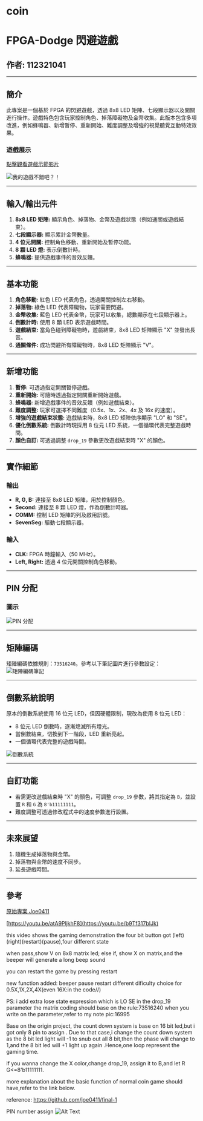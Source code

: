 # coin
# FPGA-Dodge 閃避遊戲

## 作者: 112321041

---

## 簡介
此專案是一個基於 FPGA 的閃避遊戲，透過 8x8 LED 矩陣、七段顯示器以及開關進行操作。遊戲特色包含玩家控制角色、掉落障礙物及金幣收集。此版本包含多項改進，例如蜂鳴器、新增暫停、重新開始、難度調整及增強的視覺聽覺互動特效效果。

### 遊戲展示
[點擊觀看遊戲示範影片](https://youtu.be/b9Tf317bIJk)

![我的遊戲不錯吧？！](https://raw.githubusercontent.com/MerlinHalloween/coin/refs/heads/main/image.png)

---

## 輸入/輸出元件
1. **8x8 LED 矩陣:** 顯示角色、掉落物、金幣及遊戲狀態（例如通關或遊戲結束）。
2. **七段顯示器:** 顯示累計金幣數量。
3. **4 位元開關:** 控制角色移動、重新開始及暫停功能。
4. **8 顆 LED 燈:** 表示倒數計時。
5. **蜂鳴器:** 提供遊戲事件的音效反饋。

---

## 基本功能
1. **角色移動:** 紅色 LED 代表角色，透過開關控制左右移動。
2. **掉落物:** 綠色 LED 代表障礙物，玩家需要閃避。
3. **金幣收集:** 藍色 LED 代表金幣，玩家可以收集，總數顯示在七段顯示器上。
4. **倒數計時:** 使用 8 顆 LED 表示遊戲時間。
5. **遊戲結束:** 當角色碰到障礙物時，遊戲結束，8x8 LED 矩陣顯示 "X" 並發出長音。
6. **通關條件:** 成功閃避所有障礙物時，8x8 LED 矩陣顯示 "V"。

---

## 新增功能
1. **暫停:** 可透過指定開關暫停遊戲。
2. **重新開始:** 可隨時透過指定開關重新開始遊戲。
3. **蜂鳴器:** 新增遊戲事件的音效反饋（例如遊戲結束）。
4. **難度調整:** 玩家可選擇不同難度（0.5x、1x、2x、4x 及 16x 的速度）。
5. **增強的遊戲結束狀態:** 遊戲結束時，8x8 LED 矩陣依序顯示 "LO" 和 "SE"。
6. **優化倒數系統:** 倒數計時現採用 8 位元 LED 系統，一個循環代表完整遊戲時間。
7. **顏色自訂:** 可透過調整 `drop_19` 參數更改遊戲結束時 "X" 的顏色。

---

## 實作細節
### 輸出
- **R, G, B:** 連接至 8x8 LED 矩陣，用於控制顏色。
- **Second:** 連接至 8 顆 LED 燈，作為倒數計時器。
- **COMM:** 控制 LED 矩陣的列及啟用訊號。
- **SevenSeg:** 驅動七段顯示器。

### 輸入
- **CLK:** FPGA 時鐘輸入（50 MHz）。
- **Left, Right:** 透過 4 位元開關控制角色移動。

---

## PIN 分配
### 圖示
![PIN 分配](https://raw.githubusercontent.com/MerlinHalloween/coin/refs/heads/main/16528.jpg)

---

## 矩陣編碼
矩陣編碼依據規則：`73516240`。參考以下筆記圖片進行參數設定：
![矩陣編碼筆記](https://raw.githubusercontent.com/MerlinHalloween/coin/refs/heads/main/16995.jpg)

---

## 倒數系統說明
原本的倒數系統使用 16 位元 LED，但因硬體限制，現改為使用 8 位元 LED：
- 8 位元 LED 倒數時，逐漸熄滅所有燈光。
- 當倒數結束，切換到下一階段，LED 重新亮起。
- 一個循環代表完整的遊戲時間。

![倒數系統](https://raw.githubusercontent.com/MerlinHalloween/coin/refs/heads/main/16998.jpg)

---

## 自訂功能
- 若需更改遊戲結束時 "X" 的顏色，可調整 `drop_19` 參數，將其指定為 `B`，並設置 `R` 和 `G` 為 `8'b11111111`。
- 難度調整可透過修改程式中的速度參數進行設置。

---

## 未來展望
1. 隨機生成掉落物與金幣。
2. 掉落物與金幣的速度不同步。
3. 延長遊戲時間。

---

## 參考
[原始專案 Joe0411](https://github.com/joe0411/final-1)




[https://youtu.be/atA9PljkhF8](https://youtu.be/b9Tf317bIJk)

this video shows the gaming demonstration
the four bit button got (left)(right)(restart)(pause),four different state

when pass,show V on 8x8 matrix led;
else if, show X on matrix,and the beeper will generate a long beep sound

you can restart the game by pressing restart

new function added:
beeper
pause
restart
different dificulty choice for 0.5X,1X,2X,4X(even 16X:in the code//)



PS: i add extra lose state expression which is 
LO
SE
in the drop_19 parameter
the matrix coding should base on the rule:73516240
when you write on the parameter,refer to my note pic:16995


Base on the origin project, the count down system is base on 16 bit led,but i got only 8 pin to assign .
Due to that case,i change the count down system as the 8 bit led light will -1 to snub out all 8 bit,then the phase will change to 1,and the 8 bit led will +1 light up again .Hence,one loop represent the gaming time.

if you wanna change the X color,change drop_19, assign it to B,and let R G<=8'b11111111.

more explanation about the basic function of normal coin game should have,refer to the link below.





reference:
https://github.com/joe0411/final-1



PIN number assign
![Alt Text]([https://raw.githubusercontent.com/MerlinHalloween/coin/refs/heads/main/16528.jpg])

